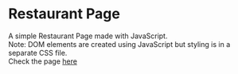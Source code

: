 # Restaurant Page
A simple Restaurant Page made with JavaScript. <br>
Note: DOM elements are created using JavaScript but styling is in a separate CSS file. <br>
Check the page [here](https://violitaandriana.github.io/restaurant-page/)
